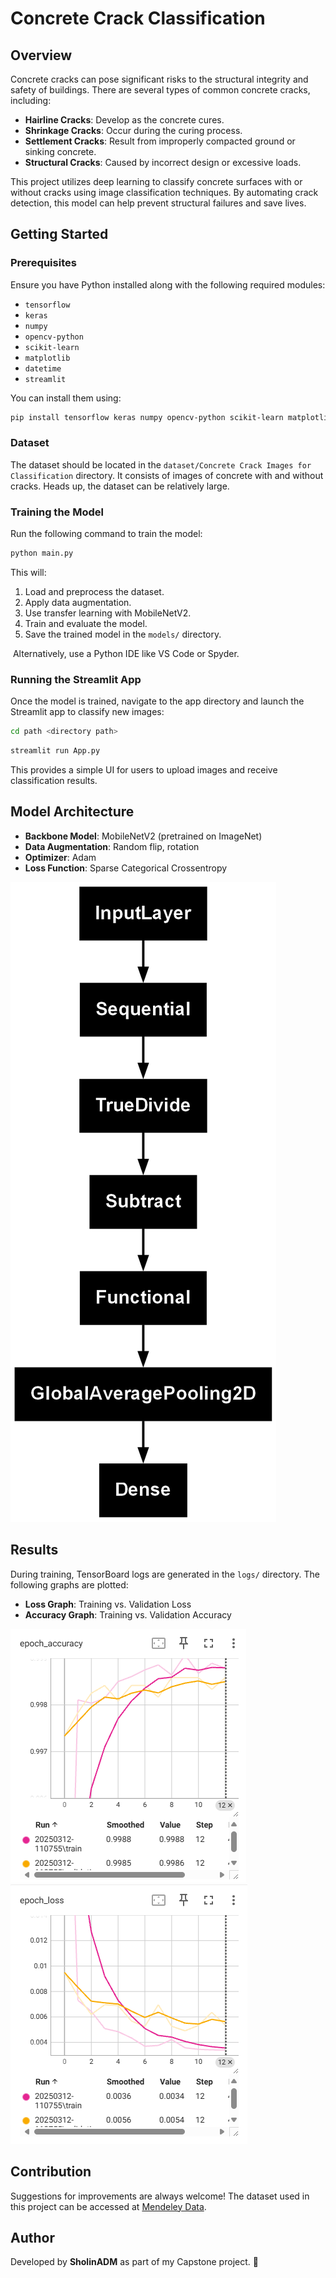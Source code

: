 # Concrete Crack Classification

## Overview

Concrete cracks can pose significant risks to the structural integrity and safety of buildings. There are several types of common concrete cracks, including:

- **Hairline Cracks**: Develop as the concrete cures.
- **Shrinkage Cracks**: Occur during the curing process.
- **Settlement Cracks**: Result from improperly compacted ground or sinking concrete.
- **Structural Cracks**: Caused by incorrect design or excessive loads.

This project utilizes deep learning to classify concrete surfaces with or without cracks using image classification techniques. By automating crack detection, this model can help prevent structural failures and save lives.

## Getting Started

### Prerequisites

Ensure you have Python installed along with the following required modules:

- `tensorflow`
- `keras`
- `numpy`
- `opencv-python`
- `scikit-learn`
- `matplotlib`
- `datetime`
- `streamlit`

You can install them using:

```sh
pip install tensorflow keras numpy opencv-python scikit-learn matplotlib datetime streamlit
```

### Dataset

The dataset should be located in the `dataset/Concrete Crack Images for Classification` directory. It consists of images of concrete with and without cracks. Heads up, the dataset can be relatively large.

### Training the Model

Run the following command to train the model:

```sh
python main.py
```

This will:

1. Load and preprocess the dataset.
2. Apply data augmentation.
3. Use transfer learning with MobileNetV2.
4. Train and evaluate the model.
5. Save the trained model in the `models/` directory.

 Alternatively, use a Python IDE like VS Code or Spyder.

### Running the Streamlit App

Once the model is trained, navigate to the app directory and launch the Streamlit app to classify new images:

```sh
cd path <directory path>
```

```sh
streamlit run App.py
```

This provides a simple UI for users to upload images and receive classification results.

## Model Architecture

- **Backbone Model**: MobileNetV2 (pretrained on ImageNet)
- **Data Augmentation**: Random flip, rotation
- **Optimizer**: Adam
- **Loss Function**: Sparse Categorical Crossentropy

![model](screenshots/model.png)

## Results

During training, TensorBoard logs are generated in the `logs/` directory. The following graphs are plotted:

- **Loss Graph**: Training vs. Validation Loss
- **Accuracy Graph**: Training vs. Validation Accuracy

![model](screenshots/accuracy_graph.png)
![model](screenshots/loss_graph.png)

## Contribution

Suggestions for improvements are always welcome! The dataset used in this project can be accessed at [Mendeley Data](https://data.mendeley.com/datasets/5y9wdsg2zt/2).

## Author
Developed by **SholinADM** as part of my Capstone project. 🚀

